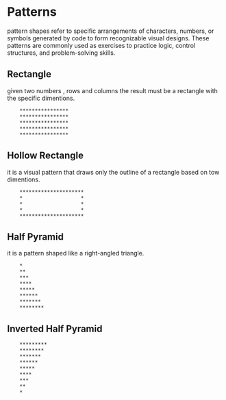 # Patterns
pattern shapes refer to specific arrangements of characters, numbers, or symbols generated by code to form recognizable visual designs. These patterns are commonly used as exercises to practice logic, control structures, and problem-solving skills.

## Rectangle
given two numbers , rows and columns the result must be a rectangle with the specific dimentions.

```    
    ****************
    ****************
    ****************
    ****************
    ****************

```

## Hollow Rectangle
it is a visual pattern that draws only the outline of a rectangle based on tow dimentions.

```        
    *********************
    *                   *
    *                   *   
    *                   *
    *********************
```

## Half Pyramid
it is a pattern shaped like a right-angled triangle.

```
    *
    **
    ***
    ****
    *****
    ******
    *******
    ********

```
## Inverted Half Pyramid

```
    *********
    ********
    *******
    ******
    *****
    ****
    ***
    **
    *

```